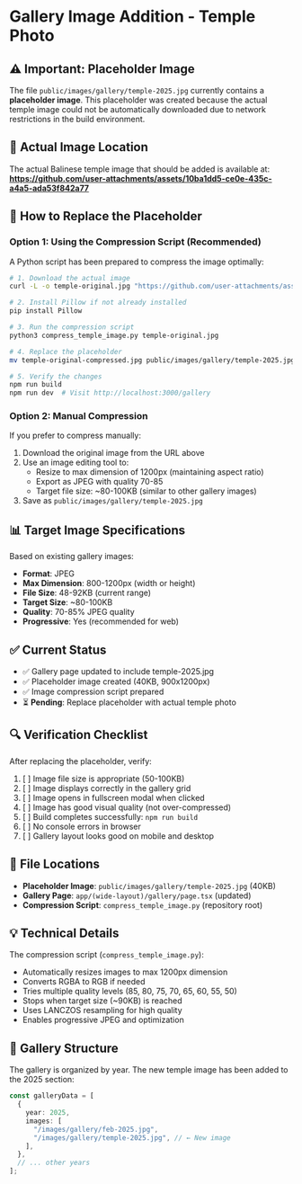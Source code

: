 # Gallery Image Addition - Temple Photo

## ⚠️ Important: Placeholder Image

The file `public/images/gallery/temple-2025.jpg` currently contains a **placeholder image**. This placeholder was created because the actual temple image could not be automatically downloaded due to network restrictions in the build environment.

## 📸 Actual Image Location

The actual Balinese temple image that should be added is available at:
**https://github.com/user-attachments/assets/10ba1dd5-ce0e-435c-a4a5-ada53f842a77**

## 🔄 How to Replace the Placeholder

### Option 1: Using the Compression Script (Recommended)

A Python script has been prepared to compress the image optimally:

```bash
# 1. Download the actual image
curl -L -o temple-original.jpg "https://github.com/user-attachments/assets/10ba1dd5-ce0e-435c-a4a5-ada53f842a77"

# 2. Install Pillow if not already installed
pip install Pillow

# 3. Run the compression script
python3 compress_temple_image.py temple-original.jpg

# 4. Replace the placeholder
mv temple-original-compressed.jpg public/images/gallery/temple-2025.jpg

# 5. Verify the changes
npm run build
npm run dev  # Visit http://localhost:3000/gallery
```

### Option 2: Manual Compression

If you prefer to compress manually:

1. Download the original image from the URL above
2. Use an image editing tool to:
   - Resize to max dimension of 1200px (maintaining aspect ratio)
   - Export as JPEG with quality 70-85
   - Target file size: ~80-100KB (similar to other gallery images)
3. Save as `public/images/gallery/temple-2025.jpg`

## 📊 Target Image Specifications

Based on existing gallery images:

- **Format**: JPEG
- **Max Dimension**: 800-1200px (width or height)
- **File Size**: 48-92KB (current range)
- **Target Size**: ~80-100KB
- **Quality**: 70-85% JPEG quality
- **Progressive**: Yes (recommended for web)

## ✅ Current Status

- ✅ Gallery page updated to include temple-2025.jpg
- ✅ Placeholder image created (40KB, 900x1200px)
- ✅ Image compression script prepared
- ⏳ **Pending**: Replace placeholder with actual temple photo

## 🔍 Verification Checklist

After replacing the placeholder, verify:

1. [ ] Image file size is appropriate (50-100KB)
2. [ ] Image displays correctly in the gallery grid
3. [ ] Image opens in fullscreen modal when clicked
4. [ ] Image has good visual quality (not over-compressed)
5. [ ] Build completes successfully: `npm run build`
6. [ ] No console errors in browser
7. [ ] Gallery layout looks good on mobile and desktop

## 📝 File Locations

- **Placeholder Image**: `public/images/gallery/temple-2025.jpg` (40KB)
- **Gallery Page**: `app/(wide-layout)/gallery/page.tsx` (updated)
- **Compression Script**: `compress_temple_image.py` (repository root)

## 💡 Technical Details

The compression script (`compress_temple_image.py`):

- Automatically resizes images to max 1200px dimension
- Converts RGBA to RGB if needed
- Tries multiple quality levels (85, 80, 75, 70, 65, 60, 55, 50)
- Stops when target size (~90KB) is reached
- Uses LANCZOS resampling for high quality
- Enables progressive JPEG and optimization

## 🎨 Gallery Structure

The gallery is organized by year. The new temple image has been added to the 2025 section:

```typescript
const galleryData = [
  {
    year: 2025,
    images: [
      "/images/gallery/feb-2025.jpg",
      "/images/gallery/temple-2025.jpg", // ← New image
    ],
  },
  // ... other years
];
```

